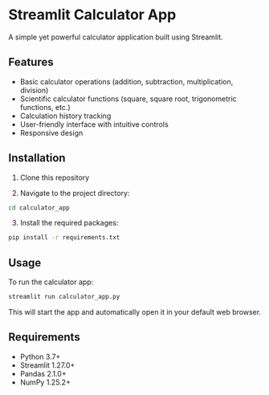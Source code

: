 # Streamlit Calculator App

A simple yet powerful calculator application built using Streamlit.

## Features

- Basic calculator operations (addition, subtraction, multiplication, division)
- Scientific calculator functions (square, square root, trigonometric functions, etc.)
- Calculation history tracking
- User-friendly interface with intuitive controls
- Responsive design

## Installation

1. Clone this repository

2. Navigate to the project directory:

```bash
cd calculator_app
```

3. Install the required packages:

```bash
pip install -r requirements.txt
```

## Usage

To run the calculator app:

```bash
streamlit run calculator_app.py
```

This will start the app and automatically open it in your default web browser.

## Requirements

- Python 3.7+
- Streamlit 1.27.0+
- Pandas 2.1.0+
- NumPy 1.25.2+
